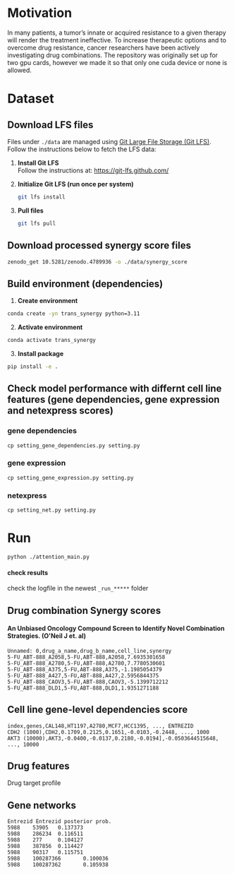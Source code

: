 # Motivation

In many patients, a tumor’s innate or acquired resistance to a given therapy will render the treatment ineffective. To increase therapeutic options and to overcome drug resistance, cancer researchers have been actively investigating drug combinations.
The repository was originally set up for two gpu cards, however we made it so that only one cuda device or none is allowed.

# Dataset

## Download LFS files

Files under `./data` are managed using [Git Large File Storage (Git LFS)](https://git-lfs.github.com/). 
Follow the instructions below to fetch the LFS data:

1. **Install Git LFS**  
   Follow the instructions at: https://git-lfs.github.com/

2. **Initialize Git LFS (run once per system)**  
   ```bash
   git lfs install
    ```
3. **Pull files**
   ```bash
   git lfs pull
    ```

## Download processed synergy score files
```bash
zenodo_get 10.5281/zenodo.4789936 -o ./data/synergy_score
```

## Build environment (dependencies)
1. **Create environment**  
```bash
conda create -yn trans_synergy python=3.11
```
2. **Activate environment**  
```bash
conda activate trans_synergy
```
3. **Install package**
```bash
pip install -e .
```
## Check model performance with differnt cell line features (gene dependencies, gene expression and netexpress scores)
### gene dependencies
```
cp setting_gene_dependencies.py setting.py
```

### gene expression
```
cp setting_gene_expression.py setting.py
```

### netexpress
```
cp setting_net.py setting.py
```

# Run 
```
python ./attention_main.py
```
#### check results
check the logfile in the newest ```_run_*****``` folder

## Drug combination Synergy scores

#### An Unbiased Oncology Compound Screen to Identify Novel Combination Strategies. (O'Neil J et. al)

```
Unnamed: 0,drug_a_name,drug_b_name,cell_line,synergy
5-FU_ABT-888_A2058,5-FU,ABT-888,A2058,7.6935301658
5-FU_ABT-888_A2780,5-FU,ABT-888,A2780,7.7780530601
5-FU_ABT-888_A375,5-FU,ABT-888,A375,-1.1985054379
5-FU_ABT-888_A427,5-FU,ABT-888,A427,2.5956844375
5-FU_ABT-888_CAOV3,5-FU,ABT-888,CAOV3,-5.1399712212
5-FU_ABT-888_DLD1,5-FU,ABT-888,DLD1,1.9351271188
```

## Cell line gene-level dependencies score

```
index,genes,CAL148,HT1197,A2780,MCF7,HCC1395, ..., ENTREZID
CDH2 (1000),CDH2,0.1709,0.2125,0.1651,-0.0103,-0.2448, ..., 1000
AKT3 (10000),AKT3,-0.0400,-0.0137,0.2180,-0.0194],-0.0503644515648, ..., 10000
```

## Drug features
Drug target profile

## Gene networks

```
Entrezid Entrezid posterior prob.
5988    53905   0.137373
5988    286234  0.116511
5988    277     0.104127
5988    387856  0.114427
5988    90317   0.115751
5988    100287366       0.100036
5988    100287362       0.105938
```
